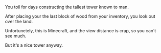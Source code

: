You toil for days constructing the tallest tower known to man.

After placing your the last block of wood from your inventory, you look out over the land.

Unfortunetely, this is Minecraft, and the view distance is crap, so you can't see much.

But it's a nice tower anyway.
